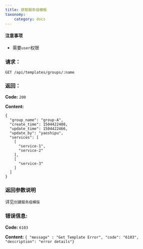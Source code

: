 ```yaml
---
title: 获取服务组模板
taxonomy:
    category: docs
---
```



#### 注意事项

- 需要`user`权限

### 请求：

    GET /api/templates/groups/:name

### 返回：

**Code:** `200`

**Content:**

```
{
  "group_name": "group-A",
  "create_time": 1504422408,
  "update_time": 1504422466,
  "update_by": "yaoshipu",
  "services": [
    [
      "service-1",
      "service-2"
    ],
    [
      "service-3"
    ]
  ]
}
```

### 返回参数说明

详见`创建服务组模版`

### 错误信息:

**Code:** `6103`

**Content:** `{ "message" : "Get Template Error", "code": "6103", "description": "error details"}`


